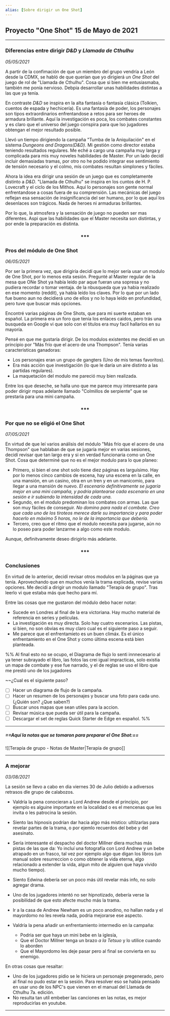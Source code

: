 ```yaml
---
alias: [Sobre dirigir un One Shot]
---
```



## Proyecto "One Shot" 15 de Mayo de 2021

---

### Diferencias entre dirigir _D&D_ y _Llamada de Cthulhu_

*05/05/2021*

A partir de la confimación de que un miembro del grupo vendría a León desde la CDMX, se habló de que querían que yo dirigierá un _One Shot_ del juego de rol de "Llamada de Cthulhu". Cosa que si bien me entusiasmaba, también me ponía nervioso. Debpia desarrollar unas habilidades distintas a las que ya tenía.

En contraste _D&D_ se inspira en la alta fantasía o fantasía clásica (Tolkien, cuentos de espada y hechicería). Es una fantasía de poder, los personajes son tipos extraordinarios enfrentandose a retos para ser heroes de armadura brillante. Aquí la investigación es poca, los combates constantes y es claro que el universo del juego conspira para que lso jugadores obtengan el mejor resultado posible.
 
Llevó un tiempo dirigiendo la campaña "Tumba de la Aniquilación" en el sistema _Dungeons and Dragons(D&D)_. Mi gestión como director estaba teniendo resultados regulares. Me eché a cargo una campaña muy larga y complicada para mis muy noveles habilidades de Master. Por un lado decidí incluir demasiadas tramas, por otro no he podido integrar ese sentimiento de tensión necesario y el colmo, mis combates resultan simplones y fáciles. 
 
Ahora la idea era dirigir una sesión de un juego que es completamente distinto a _D&D_. "Llamada de Cthulhu" se inspira en los cuntos de H. P. Lovecraft y el ciclo de los Mithos. Aquí lo personajes son gente normal enfrentandose a cosas fuera de su comprensión. Las mecánicas del juego reflejan esa sensación de insignificancia del ser humano, por lo que aquí los desenlaces son trágicos. Nada de heroes ni armaduras brillantes.
 
Por lo que, la atmosfera y la sensación de juego no pueden ser mas diferentes. Aspi que las habilidades que el Master necesita son distintas, y por ende la preparación es distinta.
 

<div align='center'>
<h3> *** </h3>
</div>

 
 ### Pros del módulo de One Shot
 
 *06/05/2021*
 
 Por ser la primera vez, que dirigiría decidí que lo mejor sería usar un modulo de One Shot, por lo menos esta sesión. Pregunté al Master regular de la mesa que ONe Shot ya había leido par aque fueran una sopresa y no pudiera recordar o tomar ventaja. de la nbusqueda que ya habia realizado en ese momento (reddit), ya había leído los claves. Por lo que por un lado fue bueno aun no decidierá uno de ellos y no lo haya leído en profundidad, pero tuve que buscar más opciones.
 
 Encontré varias páginas de One Shots, que para mi suerte estaban en español. La primera era un foro que tenía los enlaces caidos, pero trás una busqueda en Google vi que solo con el titulos era muy facil hallarlos en su mayoría. 
 
 Pensé en que me gustaría dirigir. De los modulos existentes me decidí en un principio por "Más frío que el acero de una Thompson". Tenía varias caracteristicas ganadoras:
 - Los personajes eran un grupo de gangters (Uno de mis temas favoritos).
 - Era más acción que investigación (lo que le daría un aire distinto a las partidas regulares).
 - La maquetación del modulo me pareció muy bien realizada.
 
 Entre los que deseche, se halla uno que me parece muy interesante para poder dirigir mpas adelante llamado "Colmillos de serpiente" que se prestaría para una mini campaña.
 
 
<div align='center'>
<h3> *** </h3>
</div>

### Por que no se eligió el One Shot

*07/05/2021*

En virtud de que leí varios análisis del módulo "Más frío que el acero de una Thompson" que hablaban de que se jugaría mejor en varias sesiones, decidí revisar que tan largo era y si en verdad funcionaria como un One Shot. Cosa que determiné que no es el mejor modulo para lo que planeo:
* Primero, si bien el one shot solo tiene diez páginas es larguísimo. Hay por lo menos cinco cambios de escena, hay una escena en la calle, en una mansión, en un casino, otra en un tren y en un manicomio, para llegar a una mansión de nuevo. 
		_El escenario definitivamente se jugaría mejor en una mini campaña, y podria plantearse cada escenario en una sesión e ir subiendo la intensidad de cada una._
* Segundo, en el modulo predominan los combates con armas. Las que son muy fáciles de conseguir.
		_No domino para nada el combate. Creo que cada uno de los tiroteos merece darle su importancia y para poder hacerlo en máximo 5 horas, no le de la importancia que debería._
* Tercero, creo que el ritmo que el modulo necesita para jugarse, aún no lo poseo para poder lanzarme a algo como este modulo.

Aunque, definitvamente deseo dirigirlo más adelante.

<div align='center'>
<h3> *** </h3>
</div>

### Conclusiones
 
 En virtud de lo anterior, decidí revisar otros modulos en la páginas que ya tenía. Aprovechando que en muchos venía la trama explicada, revise varias opciones. Me decidí a dirigir un modulo llamado "Terapia de grupo". Tras leerlo vi que estaba más que hecho para mí.
 
 Entre las cosas que me gustaron del módulo debo hacer notar:
 * Sucede en Londres al final de la era victoriana. Hay mucho material de referencia en series y películas.
 * La investigación es muy directa. Solo hay cuatro escenarios. Las pistas, si bien, no son obvias es muy claro cual es el siguiente paso a seguir.
 * Me parece que el enfrentamieto es un buen climáx. Es el único enfrentamiento en el One Shot  y como última escena está bien planteada.

%% 
Al final esto no se ocupo, el Diagrama de flujo lo senti innnecesario al ya tener subrayado el libro, las fotos las crei igual impracticas, solo existia un mapa de combate y ese fue narrado, y el de reglas se uso el libro que me prestó uno de los jugadores

~~¿Cual es el siguiente paso?
- [ ] Hacer un diagrama de flujo de la campaña.
- [ ] Hacer un resumen de los personajes y buscar una foto para cada uno. (¿Quién son? ¿Que saben?)
- [ ] Buscar unos mapas que sean utiles para la accion.
- [ ] Revisar música que pueda ser útil para la campaña.
- [ ] Descargar el set de reglas Quick Starter de Edge en español. 
%%

---
##### ==Aquí la notas que se tomaron para preparar el One Shot:==
![[Terapía de grupo - Notas de Master|Terapía de grupo]]
 
---
### A mejorar

*03/08/2021*

 La sesión se llevo a cabo en dia viernes 30 de Julio debido a  adiversos retrasos dle grupo de calabozos.
 
 - Valdría la pena conocieran a Lord Andrew desde el principio, por ejemplo es alguine importante en la localidad o es el mencenas que les invita o les patrocina la sesión.

- Siento las hipnosis podrían dar hacia algo más místico: ultilzarlas para revelar partes de la trama, o por ejemlo recuerdos del bebe y del asesinato.
- Sería interesante el despacho del doctor Millner diera muchas más pistas de las que da: Yo incluí una fotografía con Lord Andrew y un bebe atrapado en un frasco, tal vez por ejemplo algo que digan los libros (un manual sobre resurreccion o como obtener la vida eterna, algo relacionado a extender la vida, algun mito de alguien que haya vivido mucho tiempo).
- Siento Edwina debería ser un poco más útil revelar más info, no solo agregar drama.
- Uno de los jugadores intentó no ser hipnotizado, debería verse la posibilidad de que esto afecte mucho más la trama.
- Ir a la casa de Andrew Newham es un poco anodino, no hallan nada y el mayordomo no les revela nada, podria mejorarse ese aspecto.
- Valdría la pena añadir un enfrentamiento intermedio en la campaña:
	- Podria ser que haya un mini bebe en la iglesía, 
	- Que el Doctor Millner tenga un brazo *a la Tetsuo* y lo utilice cuando lo aborden
	- Que el Mayordomo les deje pasar pero al final se convierta en su enemigo.

En otras cosas que resaltar:
- Uno de los jugadores pidio se le hiciera un personaje pregenerado, pero al final no pudo estar en la sesión. Para resolver eso se había pensado en usar uno de los NPC's que vienen en el manual del Llamada de Cthulhu 7a. edición.
- No resulta tan utíl embeber las canciones en las notas, es mejor reproducirlas en youtube.


---
 
 
 
